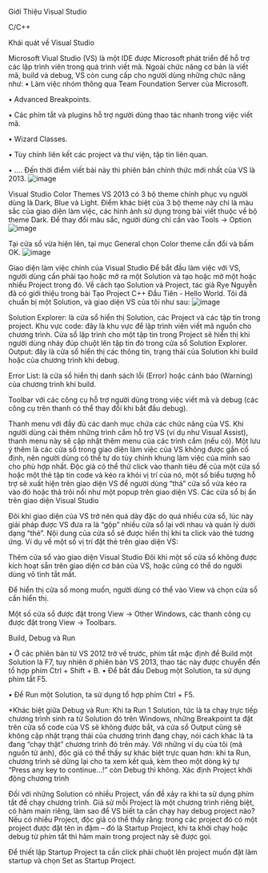 Giới Thiệu Visual Studio

C/C++

Khái quát về Visual Studio

Microsoft Viual Studio (VS) là một IDE được Microsoft phát triển để hỗ trợ các lập trình viên trong quá trình viết mã. Ngoài chức năng cơ bản là viết mã, build và debug, VS còn cung cấp cho người dùng những chức năng như:
•	Làm việc nhóm thông qua Team Foundation Server của Microsoft.

•	Advanced Breakpoints.

•	Các phím tắt và plugins hỗ trợ người dùng thao tác nhanh trong việc viết mã.

•	Wizard Classes.

•	Tùy chỉnh liên kết các project và thư viện, tập tin liên quan.

•	….
Đến thời điểm viết bài này thì phiên bản chính thức mới nhất của VS là 2013.
![image](https://user-images.githubusercontent.com/27820910/28246191-89efc6a6-6a3e-11e7-9459-d4b85e73d58b.png)


 
Visual Studio Color Themes VS 2013 có 3 bộ theme chính phục vụ người dùng là Dark, Blue và Light. Điểm khác biệt của 3 bộ theme này chỉ là màu sắc của giao diện làm việc, các hình ảnh sử dụng trong bài viết thuộc về bộ theme Dark.
Để thay đổi màu sắc, người dùng chỉ cần vào Tools -> Option
![image](https://user-images.githubusercontent.com/27820910/28246198-bf0c39d2-6a3e-11e7-80b4-0e5d3494a020.png)

 
Tại cửa sổ vừa hiện lên, tại mục General chọn Color theme cần đổi và bấm OK.
![image](https://user-images.githubusercontent.com/27820910/28246206-e149f390-6a3e-11e7-976a-275f47f7f77a.png)

 
Giao diện làm việc chính của Visual Studio
Để bắt đầu làm việc với VS, người dùng cần phải tạo hoặc mở ra một Solution và tạo hoặc mở một hoặc nhiều Project trong đó. Về cách tạo Solution và Project, tác giả Rye Nguyễn đã có giới thiệu trong bài Tạo Project C++ Đầu Tiên - Hello World.
Tôi đã chuẩn bị một Solution, và giao diện VS của tôi như sau:
![image](https://user-images.githubusercontent.com/27820910/28246211-f73b2d22-6a3e-11e7-987f-217f6e03eb9b.png)
 
Solution Explorer: là cửa sổ hiển thị Solution, các Project và các tập tin trong project.
Khu vực code: đây là khu vực để lập trình viên viết mã nguồn cho chương trình. Cửa sổ lập trình cho một tập tin trong Project sẽ hiển thị khi người dùng nháy đúp chuột lên tập tin đó trong cửa sổ Solution Explorer.
Output: đây là cửa sổ hiển thị các thông tin, trạng thái của Solution khi build hoặc của chương trình khi debug.

Error List: là cửa sổ hiển thị danh sách lỗi (Error) hoặc cảnh báo (Warning) của chương trình khi build.

Toolbar với các công cụ hỗ trợ người dùng trong việc viết mã và debug (các công cụ trên thanh có thể thay đổi khi bắt đầu debug).

Thanh menu với đầy đủ các danh mục chứa các chức năng của VS. Khi người dùng cài thêm những trình cắm hỗ trợ VS (ví dụ như Visual Assist), thanh menu này sẽ cập nhật thêm menu của các trình cắm (nếu có).
Một lưu ý thêm là các cửa sổ trong giao diện làm việc của VS không được gắn cố định, nên người dùng có thể tự do tùy chỉnh khung làm việc của mình sao cho phù hợp nhất. Độc giả có thể thử click vào thanh tiêu đề của một cửa sổ hoặc một thẻ tập tin code và kéo ra khỏi vị trí của nó, một số biểu tượng hỗ trợ sẽ xuất hiện trên giao diện VS để người dùng “thả” cửa sổ vừa kéo ra vào đó hoặc thả trôi nổi như một popup trên giao diện VS.
Các cửa sổ bị ẩn trên giao diện Visual Studio

Đôi khi giao diện của VS trở nên quá dày đặc do quá nhiều cửa sổ, lúc này giải pháp được VS đưa ra là “gộp” nhiều cửa sổ lại với nhau và quản lý dưới dạng “thẻ”. Nội dung của cửa sổ sẽ được hiển thị khi ta click vào thẻ tương ứng.
Ví dụ về một số vị trí đặt thẻ trên giao diện VS:
 
Thêm cửa sổ vào giao diện Visual Studio
Đôi khi một số cửa sổ không được kích hoạt sẵn trên giao diện cơ bản của VS, hoặc cũng có thể do người dùng vô tình tắt mất.

Để hiển thị cửa sổ mong muốn, người dùng có thể vào View và chọn cửa sổ cần hiển thị.

Một số cửa sổ được đặt trong View -> Other Windows, các thanh công cụ được đặt trong View -> Toolbars.

 
Build, Debug và Run

•	Ở các phiên bản từ VS 2012 trở về trước, phím tắt mặc định để Build một Solution là F7, tuy nhiên ở phiên bản VS 2013, thao tác này được chuyển đến tổ hợp phím Ctrl + Shift + B.
•	Để bắt đầu Debug một Solution, ta sử dụng phím tắt F5.

•	Để Run một Solution, ta sử dụng tổ hợp phím Ctrl + F5.

*Khác biệt giữa Debug và Run: Khi ta Run 1 Solution, tức là ta chạy trực tiếp chương trình sinh ra từ Solution đó trên Windows, những Breakpoint ta đặt trên cửa sổ code của VS sẽ không được bắt, và cửa sổ Output cũng sẽ không cập nhật trạng thái của chương trình đang chạy, nói cách khác là ta đang “chạy thật” chương trình đó trên máy. Với những ví dụ của tôi (mã nguồn từ ảnh), độc giả có thể thấy sự khác biệt trực quan hơn: khi ta Run, chương trình sẽ dừng lại cho ta xem kết quả, kèm theo một dòng ký tự “Press any key to continue…!” còn Debug thì không.
Xác định Project khởi động chương trình

Đối với những Solution có nhiều Project, vấn đề xảy ra khi ta sử dụng phím tắt để chạy chương trình. Giả sử mỗi Project là một chương trình riêng biệt, có hàm main riêng, làm sao để VS biết ta cần chạy hay debug project nào?
Nếu có nhiều Project, độc giả có thể thấy rằng: trong các project đó có một project được đặt tên in đậm – đó là Startup Project, khi ta khởi chạy hoặc debug từ phím tắt thì hàm main trong project này sẽ được gọi.
 



Để thiết lập Startup Project ta cần click phải chuột lên project muốn đặt làm startup và chọn Set as Startup Project.
 


